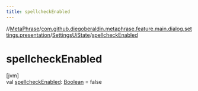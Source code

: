 ```yaml
---
title: spellcheckEnabled
---
```

//[MetaPhrase](../../../index.html)/[com.github.diegoberaldin.metaphrase.feature.main.dialog.settings.presentation](../index.html)/[SettingsUiState](index.html)/[spellcheckEnabled](spellcheck-enabled.html)



# spellcheckEnabled



[jvm]\
val [spellcheckEnabled](spellcheck-enabled.html): [Boolean](https://kotlinlang.org/api/latest/jvm/stdlib/kotlin/-boolean/index.html) = false




